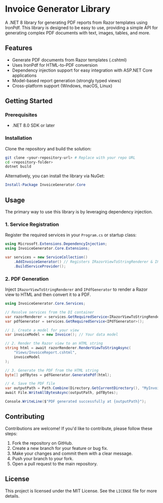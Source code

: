 # Invoice Generator Library

A .NET 8 library for generating PDF reports from Razor templates using IronPdf. This library is designed to be easy to use, providing a simple API for generating complex PDF documents with text, images, tables, and more.

## Features

- Generate PDF documents from Razor templates (.cshtml)
- Uses IronPdf for HTML-to-PDF conversion
- Dependency injection support for easy integration with ASP.NET Core applications
- Model-based report generation (strongly typed views)
- Cross-platform support (Windows, macOS, Linux)

## Getting Started

### Prerequisites

- .NET 8.0 SDK or later

### Installation

Clone the repository and build the solution:

```sh
git clone <your-repository-url> # Replace with your repo URL
cd <repository-folder>
dotnet build
```

Alternatively, you can install the library via NuGet:

```powershell
Install-Package InvoiceGenerator.Core
```

## Usage

The primary way to use this library is by leveraging dependency injection.

### 1. Service Registration

Register the required services in your `Program.cs` or startup class:

```csharp
using Microsoft.Extensions.DependencyInjection;
using InvoiceGenerator.Core.Extensions;

var services = new ServiceCollection()
    .AddInvoiceGenerator() // Registers IRazorViewToStringRenderer & IPdfGenerator
    .BuildServiceProvider();
```

### 2. PDF Generation

Inject `IRazorViewToStringRenderer` and `IPdfGenerator` to render a Razor view to HTML and then convert it to a PDF.

```csharp
using InvoiceGenerator.Core.Services;

// Resolve services from the DI container
var razorRenderer = services.GetRequiredService<IRazorViewToStringRenderer>();
var pdfGenerator = services.GetRequiredService<IPdfGenerator>();

// 1. Create a model for your view
var invoiceModel = new Invoice(); // Your data model

// 2. Render the Razor view to an HTML string
string html = await razorRenderer.RenderViewToStringAsync(
    "Views/InvoiceReport.cshtml", 
    invoiceModel
);

// 3. Generate the PDF from the HTML string
byte[] pdfBytes = pdfGenerator.GeneratePdf(html);

// 4. Save the PDF file
var outputPath = Path.Combine(Directory.GetCurrentDirectory(), "MyInvoice.pdf");
await File.WriteAllBytesAsync(outputPath, pdfBytes);

Console.WriteLine($"PDF generated successfully at {outputPath}");
```

## Contributing

Contributions are welcome! If you'd like to contribute, please follow these steps:

1.  Fork the repository on GitHub.
2.  Create a new branch for your feature or bug fix.
3.  Make your changes and commit them with a clear message.
4.  Push your branch to your fork.
5.  Open a pull request to the main repository.

## License

This project is licensed under the MIT License. See the `LICENSE` file for more details.